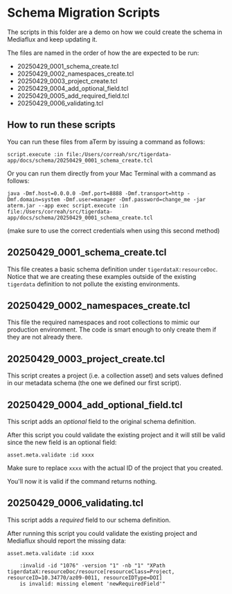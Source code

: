 # Schema Migration Scripts
The scripts in this folder are a demo on how we could create the schema in Mediaflux and keep updating it.

The files are named in the order of how the are expected to be run:
* 20250429_0001_schema_create.tcl
* 20250429_0002_namespaces_create.tcl
* 20250429_0003_project_create.tcl
* 20250429_0004_add_optional_field.tcl
* 20250429_0005_add_required_field.tcl
* 20250429_0006_validating.tcl


## How to run these scripts
You can run these files from aTerm by issuing a command as follows:

```
script.execute :in file:/Users/correah/src/tigerdata-app/docs/schema/20250429_0001_schema_create.tcl
```

Or you can run them directly from your Mac Terminal with a command as follows:

```
java -Dmf.host=0.0.0.0 -Dmf.port=8888 -Dmf.transport=http -Dmf.domain=system -Dmf.user=manager -Dmf.password=change_me -jar aterm.jar --app exec script.execute :in file:/Users/correah/src/tigerdata-app/docs/schema/20250429_0001_schema_create.tcl
```

(make sure to use the correct credentials when using this second method)


## 20250429_0001_schema_create.tcl
This file creates a basic schema definition under `tigerdataX:resourceDoc`. Notice that we are creating these examples outside of the existing `tigerdata` definition to not pollute the existing environments.


## 20250429_0002_namespaces_create.tcl
This file the required namespaces and root collections to mimic our production environment. The code is smart enough to only create them if they are not already there.


## 20250429_0003_project_create.tcl
This script creates a project (i.e. a collection asset) and sets values defined in our metadata schema (the one we defined our first script).


## 20250429_0004_add_optional_field.tcl
This script adds an *optional* field to the original schema definition.

After this script you could validate the existing project and it will still be valid since the new field is an optional field:

```
asset.meta.validate :id xxxx
```

Make sure to replace `xxxx` with the actual ID of the project that you created.

You'll now it is valid if the command returns nothing.


## 20250429_0006_validating.tcl
This script adds a *required* field to our schema definition.

After running this script you could validate the existing project and Mediaflux should report the missing data:

```
asset.meta.validate :id xxxx

    :invalid -id "1076" -version "1" -nb "1" "XPath tigerdataX:resourceDoc/resource[resourceClass=Project, resourceID=10.34770/az09-0011, resourceIDType=DOI]
    is invalid: missing element 'newRequiredField'"
```
